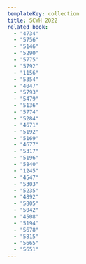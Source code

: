 ```yaml
---
templateKey: collection
title: SCWH 2022
related_book:
  - "4734"
  - "5756"
  - "5146"
  - "5290"
  - "5775"
  - "5792"
  - "1156"
  - "5354"
  - "4047"
  - "5793"
  - "5479"
  - "5136"
  - "5774"
  - "5284"
  - "4671"
  - "5192"
  - "5169"
  - "4677"
  - "5317"
  - "5196"
  - "5840"
  - "1245"
  - "4547"
  - "5303"
  - "5235"
  - "4892"
  - "5805"
  - "5042"
  - "4508"
  - "5194"
  - "5678"
  - "5815"
  - "5665"
  - "5651"
---
```

